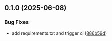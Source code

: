 ## 0.1.0 (2025-06-08)


### Bug Fixes

* add requirements.txt and trigger ci ([886b59d](https://github.com/l4rm4nd/GZCTF-Cloner/commit/886b59d77c9888441f6b8f89015d58b4b14e3f70))

